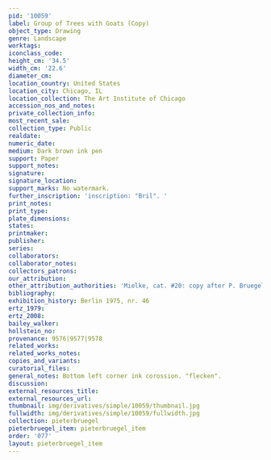 ```yaml
---
pid: '10059'
label: Group of Trees with Goats (Copy)
object_type: Drawing
genre: Landscape
worktags:
iconclass_code:
height_cm: '34.5'
width_cm: '22.6'
diameter_cm:
location_country: United States
location_city: Chicago, IL
location_collection: The Art Institute of Chicago
accession_nos_and_notes:
private_collection_info:
most_recent_sale:
collection_type: Public
realdate:
numeric_date:
medium: Dark brown ink pen
support: Paper
support_notes:
signature:
signature_location:
support_marks: No watermark.
further_inscription: 'inscription: "Bril". '
print_notes:
print_type:
plate_dimensions:
states:
printmaker:
publisher:
series:
collaborators:
collaborator_notes:
collectors_patrons:
our_attribution:
other_attribution_authorities: 'Mielke, cat. #20: copy after P. Bruegel.'
bibliography:
exhibition_history: Berlin 1975, nr. 46
ertz_1979:
ertz_2008:
bailey_walker:
hollstein_no:
provenance: 9576|9577|9578
related_works:
related_works_notes:
copies_and_variants:
curatorial_files:
general_notes: Bottom left corner ink corossion. "flecken".
discussion:
external_resources_title:
external_resources_url:
thumbnail: img/derivatives/simple/10059/thumbnail.jpg
fullwidth: img/derivatives/simple/10059/fullwidth.jpg
collection: pieterbruegel
pieterbruegel_item: pieterbruegel_item
order: '077'
layout: pieterbruegel_item
---
```

